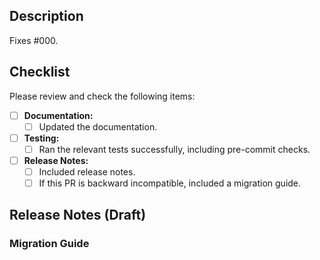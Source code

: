 ## Description

Fixes #000.

## Checklist

Please review and check the following items:

- [ ] **Documentation:**
  - [ ] Updated the documentation.
- [ ] **Testing:**
  - [ ] Ran the relevant tests successfully, including pre-commit checks.
- [ ] **Release Notes:**
  - [ ] Included release notes.
  - [ ] If this PR is backward incompatible, included a migration guide.

## Release Notes (Draft)

### Migration Guide
